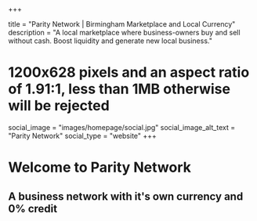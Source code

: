 +++

title = "Parity Network | Birmingham Marketplace and Local Currency"
description = "A local marketplace where business-owners buy and sell without cash. Boost liquidity and generate new local business."
# 1200x628 pixels and an aspect ratio of 1.91:1, less than 1MB otherwise will be rejected
social_image = "images/homepage/social.jpg"
social_image_alt_text = "Parity Network"
social_type = "website"
+++

# Welcome to Parity Network

## A business network with it's own currency and 0% credit
